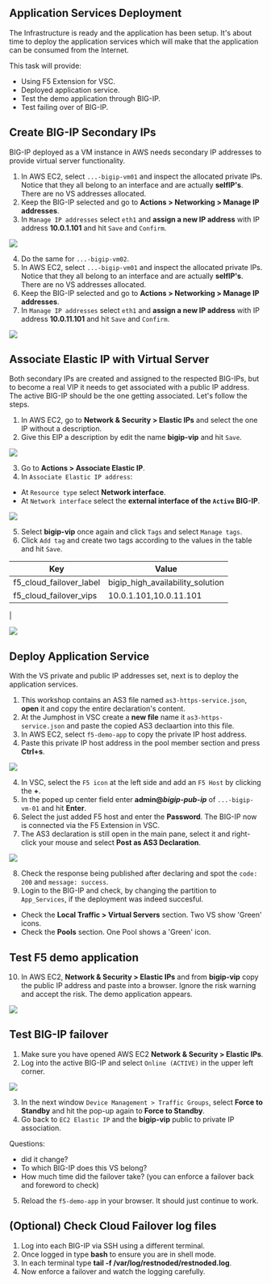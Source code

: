 ## Application Services Deployment

The Infrastructure is ready and the application has been setup. It's about time to deploy the application services which will make that the application can be consumed from the Internet.

This task will provide:
- Using F5 Extension for VSC.
- Deployed application service.
- Test the demo application through BIG-IP.
- Test failing over of BIG-IP.

## Create BIG-IP Secondary IPs
BIG-IP deployed as a VM instance in AWS needs secondary IP addresses to provide virtual server functionality.
1. In AWS EC2, select `...-bigip-vm01` and inspect the allocated private IPs. Notice that they all belong to an interface and are actually **selfIP's**. There are no VS addresses allocated.
2. Keep the BIG-IP selected and go to **Actions > Networking > Manage IP addresses**.
3. In `Manage IP addresses` select `eth1` and **assign a new IP address** with IP address **10.0.1.101** and hit `Save` and `Confirm`.

![](../png/task4_p1.png)

4. Do the same for `...-bigip-vm02`.
5. In AWS EC2, select `...-bigip-vm01` and inspect the allocated private IPs. Notice that they all belong to an interface and are actually **selfIP's**. There are no VS addresses allocated.
6. Keep the BIG-IP selected and go to **Actions > Networking > Manage IP addresses**.
7. In `Manage IP addresses` select `eth1` and **assign a new IP address** with IP address **10.0.11.101** and hit `Save` and `Confirm`.

![](../png/task4_p2.png)

## Associate Elastic IP with Virtual Server
Both secondary IPs are created and assigned to the respected BIG-IPs, but to become a real VIP it needs to get associated with a public IP address. The active BIG-IP should be the one getting associated. Let's follow the steps.
1. In AWS EC2, go to **Network & Security > Elastic IPs** and select the one IP without a description.
2. Give this EIP a description by edit the name **bigip-vip** and hit `Save`.

![](../png/task4_p3.png)

3. Go to **Actions > Associate Elastic IP**.
4. In `Associate Elastic IP address`:
- At `Resource type` select **Network interface**.
- At `Network interface` select the **external interface of the `Active` BIG-IP**.

![](../png/task4_p4.png)

5. Select **bigip-vip** once again and click `Tags` and select `Manage tags`.
6. Click `Add tag` and create two tags according to the values in the table and hit `Save`.

| Key | Value |
|---|---|
| f5_cloud_failover_label | bigip_high_availability_solution |
| f5_cloud_failover_vips | 10.0.1.101,10.0.11.101 |
|

![](../png/task4_p5.png)

## Deploy Application Service
With the VS private and public IP addresses set, next is to deploy the application services.
1. This workshop contains an AS3 file named `as3-https-service.json`, **open** it and copy the entire declaration's content.
2. At the Jumphost in VSC create a **new file** name it `as3-https-service.json` and paste the copied AS3 declaartion into this file.
2. In AWS EC2, select `f5-demo-app` to copy the private IP host address.
3. Paste this private IP host address in the pool member section and press **Ctrl+s**.

![](../png/task4_p6.png)

4. In VSC, select the `F5 icon` at the left side and add an `F5 Host` by clicking the **+**.
5. In the poped up center field enter **admin@<i>bigip-pub-ip</i>** of `...-bigip-vm-01` and hit **Enter**.
6. Select the just added F5 host and enter the **Password**. The BIG-IP now is connected via the F5 Extension in VSC.
7. The AS3 declaration is still open in the main pane, select it and right-click your mouse and select **Post as AS3 Declaration**.

![](../png/task4_p7.png)

8. Check the response being published after declaring and spot the `code: 200` and `message: success`.
9. Login to the BIG-IP and check, by changing the partition to `App_Services`, if the deployment was indeed succesful. 
- Check the **Local Traffic > Virtual Servers** section. Two VS show 'Green' icons.
- Check the **Pools** section. One Pool shows a 'Green' icon.

## Test F5 demo application
10. In AWS EC2, **Network & Security > Elastic IPs** and from **bigip-vip** copy the public IP address and paste into a browser. Ignore the risk warning and accept the risk. The demo application appears.

![](../png/task4_p8.png)

## Test BIG-IP failover
1. Make sure you have opened AWS EC2 **Network & Security > Elastic IPs**.
2. Log into the active BIG-IP and select `Online (ACTIVE)` in the upper left corner.

![](../png/task4_p9.png)

3. In the next window `Device Management > Traffic Groups`, select **Force to Standby** and hit the pop-up again to **Force to Standby**.
4. Go back to `EC2 Elastic IP` and the **bigip-vip** public to private IP association. 

Questions:
- did it change?
- To which BIG-IP does this VS belong?
- How much time did the failover take? (you can enforce a failover back and foreword to check)

5. Reload the `f5-demo-app` in your browser. It should just continue to work.

## (Optional) Check Cloud Failover log files
1. Log into each BIG-IP via SSH using a different terminal.
2. Once logged in type **bash** to ensure you are in shell mode.
3. In each terminal type **tail -f /var/log/restnoded/restnoded.log**.
4. Now enforce a failover and watch the logging carefully.